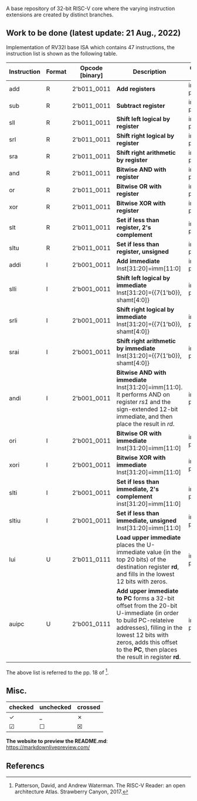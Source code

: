 A base repository of 32-bit RISC-V core where the varying instruction extensions are created by distinct branches.

## Work to be done (latest update: 21 Aug., 2022)
Implementation of  RV32I base ISA which contains 47 instructions, the instruction list is shown as the following table.

| Instruction | Format | Opcode [binary] | Description | Current status | Finished |
| ---- | --- | ---------- | -------------------- | ----- | --- |
| add | R | 2'b011_0011 | **Add registers** | in progress | &#x2610; |
| sub | R | 2'b011_0011 | **Subtract register** | in progress | &#x2610; |
| sll | R | 2'b011_0011 | **Shift left logical by register** | in progress | &#x2610; |
| srl | R | 2'b011_0011 | **Shift right logical by register** | in progress | &#x2610; |
| sra | R | 2'b011_0011 | **Shift right arithmetic by register** | in progress | &#x2610; |
| and | R | 2'b011_0011 | **Bitwise AND with register** | in progres | &#x2610; |
| or | R | 2'b011_0011 | **Bitwise OR with register** | in progress | &#x2610; |
| xor | R | 2'b011_0011 | **Bitwise XOR with register** | in progress | &#x2610; |
| slt | R | 2'b011_0011 | **Set if less than register, 2's complement** | in progress | &#x2610; |
| sltu | R | 2'b011_0011 | **Set if less than register, unsigned** | in progress | &#x2610; |
| addi | I | 2'b001_0011 | **Add immediate** Inst[31:20]=imm[11:0] | in progress | &#x2610; |
| slli | I | 2'b001_0011 | **Shift left logical by immediate** Inst[31:20]={{7{1'b0}}, shamt[4:0]} | in progress | &#x2610; |
| srli | I | 2'b001_0011 | **Shift right logical by immediate** Inst[31:20]={{7{1'b0}}, shamt[4:0]} | in progress | &#x2610; |
| srai | I | 2'b001_0011 | **Shift right arithmetic by immediate** Inst[31:20]={{7{1'b0}}, shamt[4:0]} | in progress | &#x2610; |
| andi | I | 2'b001_0011 | **Bitwise AND with immediate** Inst[31:20]=imm[11:0]. It performs AND on register *rs1* and the sign-extended 12-bit immediate, and then place the result in *rd*. | in progress | &#x2610; |
| ori | I | 2'b001_0011 | **Bitwise OR with immediate** Inst[31:20]=imm[11:0] | in progress | &#x2610; |
| xori | I | 2'b001_0011 | **Bitwise XOR with immediate** Inst[31:20]=imm[11:0] | in progress | &#x2610; |
| slti | I | 2'b001_0011 | **Set if less than immediate, 2's complement** inst[31:20]=imm[11:0] | in progress | &#x2610; |
| sltiu | I | 2'b001_0011 | **Set if less than immediate, unsigned** Inst[31:20]=imm[11:0] | in progress | &#x2610; |
| lui | U | 2'b011_0111 | **Load upper immediate** places the U-immediate value (in the top 20 bits) of the destination register **rd**, and fills in the lowest 12 bits with zeros. | in progress | &#x2610; |
| auipc | U | 2'b001_0111 | **Add upper immediate to PC** forms a 32-bit offset from the 20-bit U-immediate (in order to build PC-relateive addresses), filling in the lowest 12 bits with zeros, adds this offset to the **PC**, then places the result in register **rd**. | in progress | &#x2610; |

The above list is referred to the pp. 18 of [^1].

## Misc.

|checked|unchecked|crossed|
|---|---|---|
|&check;|_|&cross;|
|&#x2611;|&#x2610;|&#x2612;|

**The website to preview the README.md**: https://markdownlivepreview.com/

## Referencs
[^1]: Patterson, David, and Andrew Waterman. The RISC-V Reader: an open architecture Atlas. Strawberry Canyon, 2017.
[^2]: https://msyksphinz.hatenablog.com/entry/2020/05/18/040000
